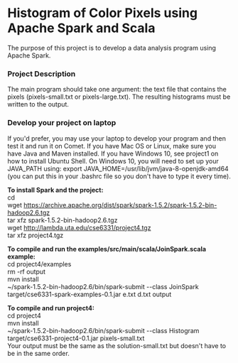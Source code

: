 # Histogram of Color Pixels using Apache Spark and Scala

The purpose of this project is to develop a data analysis program using Apache Spark.

### Project Description
The main program should take one argument: the text file that contains the pixels (pixels-small.txt or pixels-large.txt). The resulting histograms must be written to the output.

### Develop your project on laptop
If you'd prefer, you may use your laptop to develop your program and then test it and run it on Comet. If you have Mac OS or Linux, make sure you have Java and Maven installed. If you have Windows 10, see project1 on how to install Ubuntu Shell. On Windows 10, you will need to set up your JAVA_PATH using: export JAVA_HOME=/usr/lib/jvm/java-8-openjdk-amd64 (you can put this in your .bashrc file so you don't have to type it every time).

**To install Spark and the project:**  
cd  
wget https://archive.apache.org/dist/spark/spark-1.5.2/spark-1.5.2-bin-hadoop2.6.tgz  
tar xfz spark-1.5.2-bin-hadoop2.6.tgz  
wget http://lambda.uta.edu/cse6331/project4.tgz  
tar xfz project4.tgz  
  
**To compile and run the examples/src/main/scala/JoinSpark.scala example:**  
cd project4/examples  
rm -rf output  
mvn install  
~/spark-1.5.2-bin-hadoop2.6/bin/spark-submit --class JoinSpark target/cse6331-spark-examples-0.1.jar e.txt d.txt output  
  
**To compile and run project4:**  
cd project4  
mvn install  
~/spark-1.5.2-bin-hadoop2.6/bin/spark-submit --class Histogram target/cse6331-project4-0.1.jar pixels-small.txt  
Your output must be the same as the solution-small.txt but doesn't have to be in the same order.
